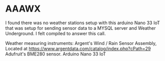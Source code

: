 # AAAWX
I found there was no weather stations setup with this arduino Nano 33 IoT that was setup for sending sensor data to a MYSQL server and Weather Underground. 
I felt compiled to answer this call.

Weather measuring instruments:
Argent's Wind / Rain Sensor Assembly, Located at https://www.argentdata.com/catalog/index.php?cPath=29
Adufruit's BME280 sensor.
Arduino Nano 33 IoT
